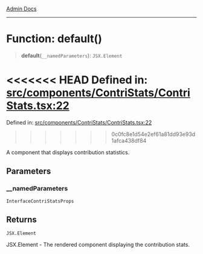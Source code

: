 [Admin Docs](/)

***

# Function: default()

> **default**(`__namedParameters`): `JSX.Element`

<<<<<<< HEAD
Defined in: [src/components/ContriStats/ContriStats.tsx:22](https://github.com/abhassen44/talawa-admin/blob/285f7384c3d26b5028a286d84f89b85120d130a2/src/components/ContriStats/ContriStats.tsx#L22)
=======
Defined in: [src/components/ContriStats/ContriStats.tsx:22](https://github.com/PalisadoesFoundation/talawa-admin/blob/main/src/components/ContriStats/ContriStats.tsx#L22)
>>>>>>> 0c0fc8e1d54e2ef61a81dd93e93d1afca438df84

A component that displays contribution statistics.

## Parameters

### \_\_namedParameters

`InterfaceContriStatsProps`

## Returns

`JSX.Element`

JSX.Element - The rendered component displaying the contribution stats.
